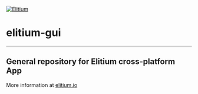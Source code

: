 <a href="https://www.elitium.io/wp-content/uploads/2018/12/logo-1.png" target="_blank"><img src="https://www.elitium.io/wp-content/uploads/2018/12/logo-1.png" border="0" alt="Elitium"></a>


# elitium-gui
***

## General repository for Elitium cross-platform App


More information at [elitium.io](https://www.elitium.io)
